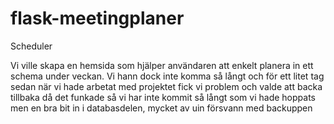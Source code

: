 # flask-meetingplaner
Scheduler 

Vi ville skapa en hemsida som hjälper användaren att enkelt planera in ett schema under veckan. Vi hann dock inte komma så långt och för ett litet tag sedan när vi hade arbetat med projektet fick vi problem och valde att backa tillbaka då det funkade så vi har inte kommit så långt som vi hade hoppats men en bra bit in i databasdelen, mycket av uin försvann med backuppen

